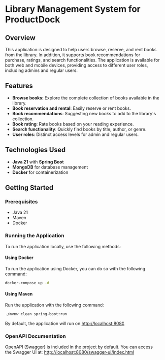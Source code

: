 # Library Management System for ProductDock

## Overview

This application is designed to help users browse, reserve, and rent books from the library. In addition, it supports book recommendations for purchase, ratings, and search functionalities. The application is available for both web and mobile devices, providing access to different user roles, including admins and regular users.

## Features

- **Browse books**: Explore the complete collection of books available in the library.
- **Book reservation and rental**: Easily reserve or rent books.
- **Book recommendations**: Suggesting new books to add to the library's collection.
- **Book rating**: Rate books based on your reading experience.
- **Search functionality**: Quickly find books by title, author, or genre.
- **User roles**: Distinct access levels for admin and regular users.

## Technologies Used
- **Java 21** with **Spring Boot**
- **MongoDB** for database management
- **Docker** for containerization
## Getting Started
### Prerequisites
- Java 21
- Maven
- Docker

### Running the Application

To run the application locally, use the following methods:

#### Using Docker

To run the application using Docker, you can do so with the following command:

```bash
docker-compose up -d
```

#### Using Maven

Run the application with the following command:

```bash
./mvnw clean spring-boot:run
```

By default, the application will run on [http://localhost:8080](http://localhost:8080).

### OpenAPI Documentation

OpenAPI (Swagger) is included in the project by default. You can access the Swagger UI at:
[http://localhost:8080/swagger-ui/index.html](http://localhost:8080/swagger-ui/index.html)
